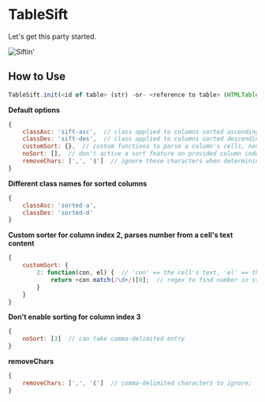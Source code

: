 TableSift
=========

Let's get this party started.

![Siftin'](http://i.imgur.com/pg46mZ8.gif)

How to Use
----------

```js
TableSift.init(<id of table> (str) -or- <reference to table> (HTMLTableElement), <options> (object));
```

**Default options**

```js
{
    classAsc: 'sift-asc',  // class applied to columns sorted ascending
    classDes: 'sift-des',  // class applied to columns sorted descending
    customSort: {},  // custom functions to parse a column's cells, none by default
    noSort: [],  // don't active a sort feature on provided column indexes, none by default
    removeChars: [',', '$']  // ignore these characters when determining value for sort
}
```

**Different class names for sorted columns**
```js
{
    classAsc: 'sorted-a',
    classDes: 'sorted-d'
}
```

**Custom sorter for column index 2, parses number from a cell's text content**
```js
{
    customSort: {
        2: function(con, el) {  // 'con' == the cell's text, 'el' == the actual cell element
            return +con.match(/\d+/)[0];  // regex to find number in string, pull it out, and convert to number
        }
    }
}
```

**Don't enable sorting for column index 3**
```js
{
    noSort: [3]  // can take comma-delimited entry
}
```

**removeChars**
```js
{
    removeChars: [',', '£']  // comma-delimited characters to ignore; for example, pounds instead of dollars
}
```
